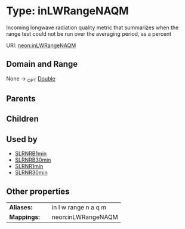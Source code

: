 
# Type: inLWRangeNAQM


Incoming longwave radiation  quality metric that summarizes when the range test could not be run over the averaging period, as a percent

URI: [neon:inLWRangeNAQM](https://data.neonscience.org/inLWRangeNAQM)


## Domain and Range

None ->  <sub>OPT</sub> [Double](types/Double.md)

## Parents


## Children


## Used by

 * [SLRNRB1min](SLRNRB1min.md)
 * [SLRNRB30min](SLRNRB30min.md)
 * [SLRNR1min](SLRNR1min.md)
 * [SLRNR30min](SLRNR30min.md)

## Other properties

|  |  |  |
| --- | --- | --- |
| **Aliases:** | | in l w range n a q m |
| **Mappings:** | | neon:inLWRangeNAQM |

